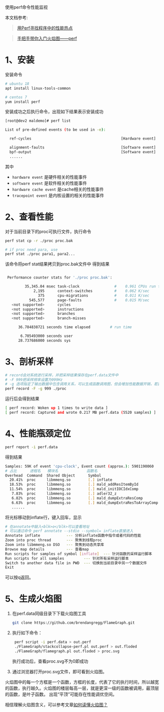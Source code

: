 使用perf命令性能监视

本文档参考:
>[用Perf寻找程序中的性能热点](https://zhuanlan.zhihu.com/p/134721612)

>[手把手带你入门火焰图——perf](https://zhuanlan.zhihu.com/p/486792358)
# 1、安装
安装命令
```bash
# ubuntu 18
apt install linux-tools-common

# centos 7
yum install perf
```

安装成功之后执行命令，出现如下结果表示安装成功
```bash
[root@dev2 maldemo]# perf list

List of pre-defined events (to be used in -e):

  ref-cycles                                         [Hardware event]   # CPU时钟频率

  alignment-faults                                   [Software event]
  bpf-output                                         [Software event]
  ...... 

```
其中
- `hardware event` 是硬件相关的性能事件
- `software event` 是软件相关的性能事件
- `hardware cache event` 是cache相关的性能事件
- `tracepoint event` 是内核设置的相关的性能事件

# 2、查看性能
对于当前目录下的proc可执行文件，执行命令
```bash
perf stat cp -r ./proc proc.bak

# if proc need para, use
perf stat ./proc para1, para2...
```
该命令将perf stat结果拷贝到proc.bak文件中
得到结果
```bash

 Performance counter stats for './proc proc.bak':

         35,345.04 msec task-clock                #    0.961 CPUs run time, 96.1% high
             2,195      context-switches          #    0.062 K/sec
               375      cpu-migrations            #    0.011 K/sec
           545,577      page-faults               #    0.015 M/sec
   <not supported>      cycles
   <not supported>      instructions
   <not supported>      branches
   <not supported>      branch-misses

      36.784838721 seconds time elapsed         # run time

       6.705493000 seconds user
      28.737686000 seconds sys

```

# 3、剖析采样
```bash
# record会对系统进行采样，并把采样结果保存在perf.data文件中
# -F 999把采样频率设置为999Hz
# -g 选项指定了输出数据中包含调用关系，可以生成函数调用图，但会增加性能数据开销，若要生成火焰图，须加此参数
perf record -F -g 999 ./proc
```
运行后会得到结果
```bash
[ perf record: Woken up 1 times to write data ]
[ perf record: Captured and wrote 0.217 MB perf.data (5520 samples) ]
```

# 4、性能瓶颈定位
```bash
perf report -i perf.data
```
得到结果
```bash
Samples: 59K of event 'cpu-clock', Event count (approx.): 5901190060
# 占比      进程名   模块名             函数名
Overhead  Command  Shared Object      Symbol
  20.41%  proc     libmmeng.so        [.] inflate                                                                  
  18.53%  proc     libmmeng.so        [.] mald_addResItemById                                   
  11.54%  proc     libmmeng.so        [.] mald_initIOCIdxComp                              
   7.83%  proc     libmmeng.so        [.] adler32_z                                              
   6.82%  proc     libmmeng.so        [.] mald_dumpExtraResComp                  
   6.63%  proc     libmmeng.so        [.] mald_dumpExtraResToArrayComp
   ......
```
将光标移动到inflate行，键入回车，显示
```bash
# 在annotate中敲入<blk>o</blk>可以查看地址
# 可以通过命令 perf annotate --stdio --symbol= inflate直接进入
Annotate inflate            --- 分析inflate函数中指令或者代码的性能
Zoom into proc thread       --- 聚焦到线程proc
Zoom into libmmeng.so DSO   --- 聚焦到动态共享库
Browse map details          --- 查看map
Run scripts for samples of symbol [inflate]  --- 针对函数的采样运行脚本
Run scripts for all samples         --- 针对所有采样运行脚本
Switch to another data file in PWD  --- 切换到当前目录中另一个数据文件
Exit  
```
可以按q返回。

# 5、生成火焰图

1. 在perf.data同级目录下下载火焰图工具
   ```bash
   git clone https://github.com/brendangregg/FlameGraph.git
   ```

2. 执行如下命令：
   ```bash
    perf script -i perf.data > out.perf
    ./FlameGraph/stackcollapse-perf.pl out.perf > out.floded
    ./FlameGraph/flamegraph.pl out.floded > proc.svg
   ```
   执行成功后，查看proc.svg不为0即成功

3. 通过浏览器打开proc.svg文件，即可看到火焰图。

火焰图中的每一个方框是一个函数，方框的长度，代表了它的执行时间，所以越宽的函数，执行越久。火焰图的楼层每高一层，就是更深一级的函数被调用，最顶层的函数，是叶子函数。
出现“平顶”可能存在性能调优空间。

相信理解火焰图含义，可以参考文章[如何读懂火焰图？](https://www.ruanyifeng.com/blog/2017/09/flame-graph.html)